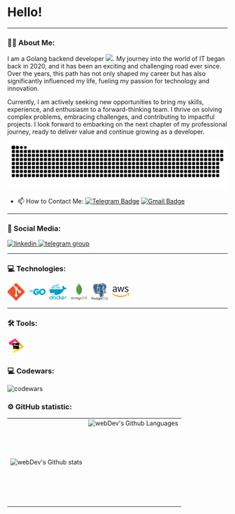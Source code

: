 
# Hello!

---

### :man_technologist: About Me:

I am a Golang backend developer <img src="https://media.giphy.com/media/WUlplcMpOCEmTGBtBW/giphy.gif" width="30px">. My journey into the world of IT began back in 2020, and it has been an exciting and challenging road ever since. Over the years, this path has not only shaped my career but has also significantly influenced my life, fueling my passion for technology and innovation.

Currently, I am actively seeking new opportunities to bring my skills, experience, and enthusiasm to a forward-thinking team. I thrive on solving complex problems, embracing challenges, and contributing to impactful projects. I look forward to embarking on the next chapter of my professional journey, ready to deliver value and continue growing as a developer.

<p align="center">
 <img width="600" src="github-snake.svg" alt="snake"/>
</p>

- :mailbox: How to Contact Me: [![Telegram Badge](https://img.shields.io/badge/-morgunandrey-blue?style=flat&logo=Telegram&logoColor=white)](https://t.me/MorgunAO) [![Gmail Badge](https://img.shields.io/badge/-Gmail-red?style=flat&logo=Gmail&logoColor=white)](mailto:a.o.morgun@gmail.com)

---

### 🤝 Social Media:

  <div id="badges">
    <a href="https://www.linkedin.com/in/andrey-morgun-992578279/" target="_blank">
      <img src="https://cdn-icons-png.flaticon.com/512/2504/2504799.png" width="40" height="40" alt="linkedin" />
    </a>
    <a href="https://t.me/MorgunAO" target="_blank">
      <img src="https://cdn-icons-png.flaticon.com/512/2111/2111646.png" width="40" height="40" alt="telegram group" />
    </a>
  </div>

---

### 💻 Technologies:

<div>
  <img src="https://github.com/devicons/devicon/blob/master/icons/git/git-original.svg" title="git" alt="git" width="40" height="40"/>&nbsp
  <img src="https://github.com/devicons/devicon/blob/master/icons/go/go-original-wordmark.svg" title="go" alt="go" width="40" height="40"/>&nbsp
  <img src="https://github.com/devicons/devicon/blob/master/icons/docker/docker-plain-wordmark.svg" title="docker" alt="docker" width="40" height="40"/>&nbsp
  <img src="https://github.com/devicons/devicon/blob/master/icons/mongodb/mongodb-original-wordmark.svg" title="mongodb" alt="mongodb" width="40" height="40"/>&nbsp
  <img src="https://github.com/devicons/devicon/blob/master/icons/postgresql/postgresql-original-wordmark.svg" title="postgresql" alt="postgresql" width="40" height="40"/>&nbsp
  <img src="https://github.com/devicons/devicon/blob/master/icons/amazonwebservices/amazonwebservices-original-wordmark.svg" title="amazonwebservices" alt="amazonwebservices" width="40" height="40"/>&nbsp
  <!-- <img src="https://github.com/devicons/devicon/blob/master/icons/redux/redux-original.svg" title="redux" alt="redux" width="40" height="40"/>&nbsp; -->
</div>

---

### 🛠 Tools:

<div>
  <img src="https://github.com/devicons/devicon/blob/master/icons/jetbrains/jetbrains-original.svg" title="jetbrains" alt="jetbrains" width="40" height="40"/>&nbsp;
</div>

### 💻 Codewars:

![codewars](https://www.codewars.com/users/andrey.morgun1029/badges/large)

### ⚙️ GitHub statistic:

<table>
  <tr>
    <td>
      <img align="left" src="http://github-readme-streak-stats.herokuapp.com?user=andReyM228&theme=dark&background=000000" alt="webDev's Github stats" />
    </td>
    <td>
      <img height="195px" align="right" alt="webDev's Github Languages" src="https://github-readme-stats-sigma-five.vercel.app/api/top-langs/?username=andReyM228&layout=compact&theme=vision-friendly-dark" />
    </td>
  </tr>
</table>

